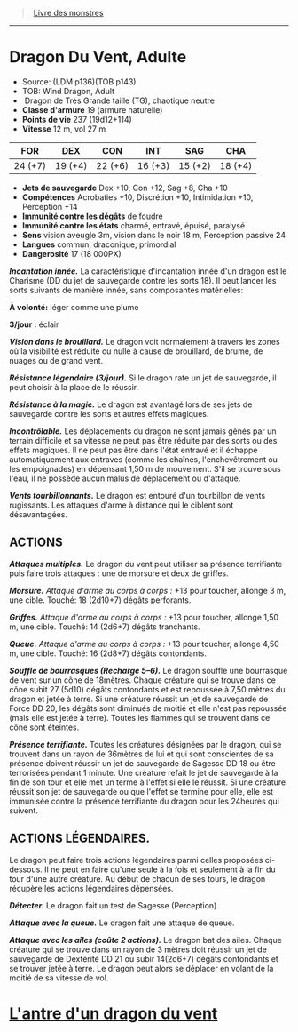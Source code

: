 ﻿> [Livre des monstres](tome_of_beasts_old.md)

---

# Dragon Du Vent, Adulte

- Source: (LDM p136)(TOB p143)
- TOB: Wind Dragon, Adult
-  Dragon de Très Grande taille (TG), chaotique neutre
- **Classe d'armure** 19 (armure naturelle)
- **Points de vie** 237 (19d12+114)
- **Vitesse** 12 m, vol 27 m

|FOR|DEX|CON|INT|SAG|CHA|
|---|---|---|---|---|---|
|24 (+7)|19 (+4)|22 (+6)|16 (+3)|15 (+2)|18 (+4)|

- **Jets de sauvegarde** Dex +10, Con +12, Sag +8, Cha +10
- **Compétences** Acrobaties +10, Discrétion +10, Intimidation +10, Perception +14
- **Immunité contre les dégâts** de foudre
- **Immunité contre les états** charmé, entravé, épuisé, paralysé
- **Sens** vision aveugle 3m, vision dans le noir 18 m, Perception passive 24
- **Langues** commun, draconique, primordial
- **Dangerosité** 17 (18 000PX)

**_Incantation innée._** La caractéristique d'incantation innée d'un dragon est le Charisme (DD du jet de sauvegarde contre les sorts 18). Il peut lancer les sorts suivants de manière innée, sans composantes matérielles:

**À volonté:** léger comme une plume

**3/jour :** éclair

**_Vision dans le brouillard._** Le dragon voit normalement à travers les zones où la visibilité est réduite ou nulle à cause de brouillard, de brume, de nuages ou de grand vent.

**_Résistance légendaire (3/jour)._** Si le dragon rate un jet de sauvegarde, il peut choisir à la place de le réussir.

**_Résistance à la magie._** Le dragon est avantagé lors de ses jets de sauvegarde contre les sorts et autres effets magiques.

**_Incontrôlable._** Les déplacements du dragon ne sont jamais gênés par un terrain difficile et sa vitesse ne peut pas être réduite par des sorts ou des effets magiques. Il ne peut pas être dans l'état entravé et il échappe automatiquement aux entraves (comme les chaînes, l'enchevêtrement ou les empoignades) en dépensant 1,50 m de mouvement. S'il se trouve sous l'eau, il ne possède aucun malus de déplacement ou d'attaque.

**_Vents tourbillonnants._** Le dragon est entouré d'un tourbillon de vents rugissants. Les attaques d'arme à distance qui le ciblent sont désavantagées.

## ACTIONS

**_Attaques multiples._** Le dragon du vent peut utiliser sa présence terrifiante puis faire trois attaques : une de morsure et deux de griffes.

**_Morsure._** _Attaque d'arme au corps à corps :_ +13 pour toucher, allonge 3 m, une cible. Touché: 18 (2d10+7) dégâts perforants.

**_Griffes._** _Attaque d'arme au corps à corps :_ +13 pour toucher, allonge 1,50 m, une cible. Touché: 14 (2d6+7) dégâts tranchants.

**_Queue._** _Attaque d'arme au corps à corps :_ +13 pour toucher, allonge 4,50 m, une cible. Touché: 16 (2d8+7) dégâts contondants.

**_Souffle de bourrasques (Recharge 5–6)._** Le dragon souffle une bourrasque de vent sur un cône de 18mètres. Chaque créature qui se trouve dans ce cône subit 27 (5d10) dégâts contondants et est repoussée à 7,50 mètres du dragon et jetée à terre. Si une créature réussit un jet de sauvegarde de Force DD 20, les dégâts sont diminués de moitié et elle n'est pas repoussée (mais elle est
jetée à terre). Toutes les flammes qui se trouvent dans ce cône sont éteintes.

**_Présence terrifiante._** Toutes les créatures désignées par le dragon, qui se trouvent dans un rayon de 36mètres de lui et qui sont conscientes de sa présence doivent réussir un jet de sauvegarde de Sagesse DD 18 ou être terrorisées pendant 1 minute. Une créature refait le jet de sauvegarde à la fin de son tour et elle met un terme à l'effet si elle le réussit. Si une créature réussit son jet de sauvegarde ou que l'effet se termine pour elle, elle est immunisée contre la présence terrifiante du dragon pour les 24heures qui suivent.

## ACTIONS LÉGENDAIRES.

Le dragon peut faire trois actions légendaires parmi celles proposées ci-dessous. Il ne peut en faire qu'une seule à la fois et seulement à la fin du tour d'une autre créature. Au début de chacun de ses tours, le dragon récupère les actions légendaires dépensées.

**_Détecter._** Le dragon fait un test de Sagesse (Perception).

**_Attaque avec la queue._** Le dragon fait une attaque de queue.

**_Attaque avec les ailes (coûte 2 actions)._** Le dragon bat des ailes. Chaque créature qui se trouve dans un rayon de 3 mètres doit réussir un jet de sauvegarde de Dextérité DD 21 ou subir 14(2d6+7) dégâts contondants et se trouver jetée à terre. Le dragon peut alors se déplacer en volant de la moitié de sa vitesse de vol.

# [L'antre d'un dragon du vent](tome_of_beasts_lantre_dun_dragon_du_vent.md)


